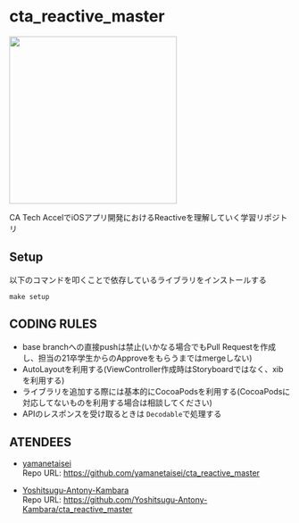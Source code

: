 # cta_reactive_master

<img src="https://user-images.githubusercontent.com/59905087/117824495-7fe71580-b2a9-11eb-92ca-c9bcd6665fff.png" width="300">


CA Tech AccelでiOSアプリ開発におけるReactiveを理解していく学習リポジトリ

## Setup

以下のコマンドを叩くことで依存しているライブラリをインストールする

```
make setup
```

## CODING RULES

- base branchへの直接pushは禁止(いかなる場合でもPull Requestを作成し、担当の21卒学生からのApproveをもらうまではmergeしない)
- AutoLayoutを利用する(ViewController作成時はStoryboardではなく、xibを利用する)
- ライブラリを追加する際には基本的にCocoaPodsを利用する(CocoaPodsに対応してないものを利用する場合は相談してください)
- APIのレスポンスを受け取るときは `Decodable`で処理する

## ATENDEES

- [yamanetaisei](https://github.com/yamanetaisei)  
Repo URL: https://github.com/yamanetaisei/cta_reactive_master

- [Yoshitsugu-Antony-Kambara](https://github.com/Yoshitsugu-Antony-Kambara)  
Repo URL: https://github.com/Yoshitsugu-Antony-Kambara/cta_reactive_master
